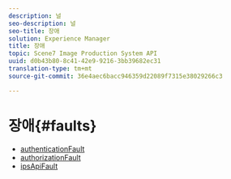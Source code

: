 ```yaml
---
description: 널
seo-description: 널
seo-title: 장애
solution: Experience Manager
title: 장애
topic: Scene7 Image Production System API
uuid: d0b43b80-8c41-42e9-9216-3bb39682ec31
translation-type: tm+mt
source-git-commit: 36e4aec6bacc946359d22089f7315e38029266c3

---
```



# 장애{#faults}

* [authenticationFault](r-authentication-fault.md)
* [authorizationFault](r-authorization-fault.md)
* [ipsApiFault](r-ips-api-fault.md)

